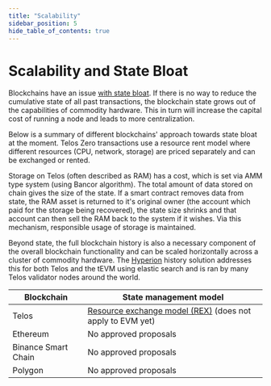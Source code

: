 ```yaml
---
title: "Scalability"
sidebar_position: 5
hide_table_of_contents: true
---
```


# Scalability and State Bloat

Blockchains have an issue [with state bloat](https://blocking.net/1417/blockchain-state-explosion-dilemma-hard-core-series/). If there is no way to reduce the cumulative state of all past transactions, the blockchain state grows out of the capabilities of commodity hardware. This in turn will increase the capital cost of running a node and leads to more centralization.

Below is a summary of different blockchains' approach towards state bloat at the moment. Telos Zero transactions use a resource rent model where different resources (CPU, network, storage) are priced separately and can be exchanged or rented.

Storage on Telos (often described as RAM) has a cost, which is set via AMM type system (using Bancor algorithm). The total amount of data stored on chain gives the size of the state. If a smart contract removes data from state, the RAM asset is returned to it's original owner (the account which paid for the storage being recovered), the state size shrinks and that account can then sell the RAM back to the system if it wishes. Via this mechanism, responsible usage of storage is maintained.

Beyond state, the full blockchain history is also a necessary component of the overall blockchain functionality and can be scaled horizontally across a cluster of commodity hardware. The [Hyperion](https://github.com/eosrio/hyperion-history-api) history solution addresses this for both Telos and the tEVM using elastic search and is ran by many Telos validator nodes around the world.

| Blockchain          | State management model                                                                                                                                  |
| ------------------- | ------------------------------------------------------------------------------------------------------------------------------------------------------- |
| Telos               | [Resource exchange model (REX)](https://medium.com/telos-foundation/telos-users-guide-understanding-telos-rex-d94d081cd7bb) (does not apply to EVM yet) |
| Ethereum            | No approved proposals                                                                                                                                   |
| Binance Smart Chain | No approved proposals                                                                                                                                   |
| Polygon             | No approved proposals      